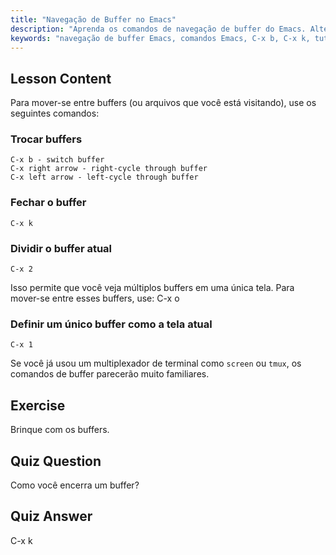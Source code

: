 ```yaml
---
title: "Navegação de Buffer no Emacs"
description: "Aprenda os comandos de navegação de buffer do Emacs. Alterne, feche e divida buffers eficientemente com este tutorial de Emacs para iniciantes. Melhore seu fluxo de trabalho!"
keywords: "navegação de buffer Emacs, comandos Emacs, C-x b, C-x k, tutorial Linux, guia Emacs, Emacs para iniciantes"
---
```


## Lesson Content

Para mover-se entre buffers (ou arquivos que você está visitando), use os seguintes comandos:

### Trocar buffers

```
C-x b - switch buffer
C-x right arrow - right-cycle through buffer
C-x left arrow - left-cycle through buffer
```

### Fechar o buffer

```
C-x k
```

### Dividir o buffer atual

```
C-x 2
```

Isso permite que você veja múltiplos buffers em uma única tela. Para mover-se entre esses buffers, use: C-x o

### Definir um único buffer como a tela atual

```
C-x 1
```

Se você já usou um multiplexador de terminal como `screen` ou `tmux`, os comandos de buffer parecerão muito familiares.

## Exercise

Brinque com os buffers.

## Quiz Question

Como você encerra um buffer?

## Quiz Answer

C-x k
